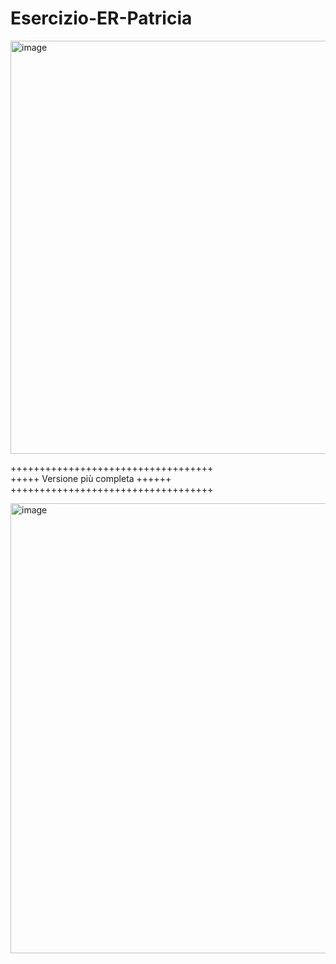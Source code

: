 # Esercizio-ER-Patricia

<img width="1191" height="661" alt="image" src="https://github.com/user-attachments/assets/30058d26-0b07-4c83-b814-a6183e6c1469" />

+++++++++++++++++++++++++++++++++++ <br>
+++++  Versione più completa ++++++ <br>
+++++++++++++++++++++++++++++++++++ <br>


<img width="1392" height="720" alt="image" src="https://github.com/user-attachments/assets/ad02e86e-02e7-4931-9f5d-723af401fb5d" />

